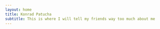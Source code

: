 ```yaml
---
layout: home
title: Konrad Patucha
subtitle: This is where I will tell my friends way too much about me
---
```

